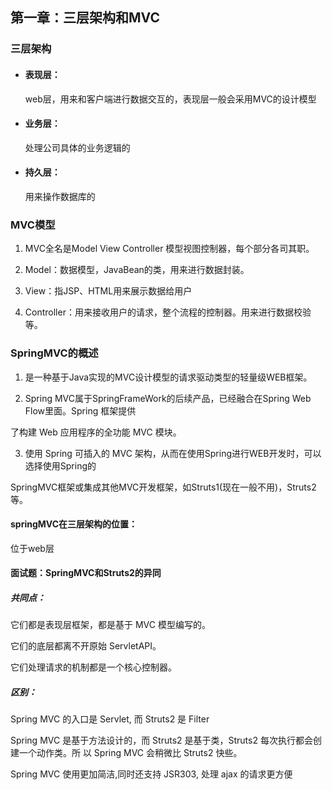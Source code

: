 ## 第一章：三层架构和MVC

### 三层架构

- #### 表现层：

  web层，用来和客户端进行数据交互的，表现层一般会采用MVC的设计模型

- #### 业务层：

  处理公司具体的业务逻辑的

- #### 持久层：

  用来操作数据库的

### MVC模型

1. MVC全名是Model View Controller 模型视图控制器，每个部分各司其职。 

2. Model：数据模型，JavaBean的类，用来进行数据封装。 

3. View：指JSP、HTML用来展示数据给用户 

4. Controller：用来接收用户的请求，整个流程的控制器。用来进行数据校验等。

### SpringMVC的概述

1. 是一种基于Java实现的MVC设计模型的请求驱动类型的轻量级WEB框架。 

2. Spring MVC属于SpringFrameWork的后续产品，已经融合在Spring Web Flow里面。Spring 框架提供 

了构建 Web 应用程序的全功能 MVC 模块。 

3. 使用 Spring 可插入的 MVC 架构，从而在使用Spring进行WEB开发时，可以选择使用Spring的 

SpringMVC框架或集成其他MVC开发框架，如Struts1(现在一般不用)，Struts2等。

#### springMVC在三层架构的位置：

位于web层

#### 面试题：SpringMVC和Struts2的异同

##### 共同点： 

它们都是表现层框架，都是基于 MVC 模型编写的。 

它们的底层都离不开原始 ServletAPI。 

它们处理请求的机制都是一个核心控制器。 

##### 区别： 

Spring MVC 的入口是 Servlet, 而 Struts2 是 Filter  

Spring MVC 是基于方法设计的，而 Struts2 是基于类，Struts2 每次执行都会创建一个动作类。所 以 Spring MVC 会稍微比 Struts2 快些。 

Spring MVC 使用更加简洁,同时还支持 JSR303, 处理 ajax 的请求更方便 